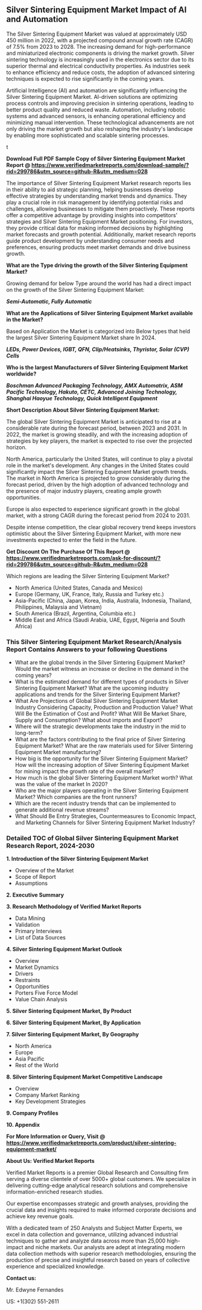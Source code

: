 <h2>Silver Sintering Equipment Market Impact of AI and Automation</h2><p>The Silver Sintering Equipment Market was valued at approximately USD 450 million in 2022, with a projected compound annual growth rate (CAGR) of 7.5% from 2023 to 2028. The increasing demand for high-performance and miniaturized electronic components is driving the market growth. Silver sintering technology is increasingly used in the electronics sector due to its superior thermal and electrical conductivity properties. As industries seek to enhance efficiency and reduce costs, the adoption of advanced sintering techniques is expected to rise significantly in the coming years.</p><p>Artificial Intelligence (AI) and automation are significantly influencing the Silver Sintering Equipment Market. AI-driven solutions are optimizing process controls and improving precision in sintering operations, leading to better product quality and reduced waste. Automation, including robotic systems and advanced sensors, is enhancing operational efficiency and minimizing manual intervention. These technological advancements are not only driving the market growth but also reshaping the industry's landscape by enabling more sophisticated and scalable sintering processes.</p>t</p><p id="" class=""><strong>Download Full PDF Sample Copy of Silver Sintering Equipment Market Report @ <a href="https://www.verifiedmarketreports.com/download-sample/?rid=299786&utm_source=github-R&utm_medium=028" target="_blank">https://www.verifiedmarketreports.com/download-sample/?rid=299786&utm_source=github-R&utm_medium=028</a></strong></p><p>The importance of&nbsp;Silver Sintering Equipment Market research reports lies in their ability to aid strategic planning, helping businesses develop effective strategies by understanding market trends and dynamics. They play a crucial role in risk management by identifying potential risks and challenges, allowing businesses to mitigate them proactively. These reports offer a competitive advantage by providing insights into competitors' strategies and Silver Sintering Equipment Market positioning. For investors, they provide critical data for making informed decisions by highlighting market forecasts and growth potential. Additionally, market research reports guide product development by understanding consumer needs and preferences, ensuring products meet market demands and drive business growth.</p><p><strong>What are the&nbsp;Type driving the growth of the Silver Sintering Equipment Market?</strong></p><p id="" class="">Growing demand for below Type around the world has had a direct impact on the growth of the Silver Sintering Equipment Market:</p><em><strong>Semi-Automatic, Fully Automatic</strong></em></p><strong>What are the&nbsp;Applications&nbsp;of Silver Sintering Equipment Market available in the Market?</strong></p><p id="" class="">Based on Application the Market is categorized into Below types that held the largest Silver Sintering Equipment Market share In 2024.</p><em><strong>LEDs, Power Devices, IGBT, QFN, Clip/Heatsinks, Thyristor, Solar (CVP) Cells</strong></em></p><strong>Who is the largest Manufacturers of Silver Sintering Equipment Market worldwide?</strong></p><p><em><strong>Boschman Advanced Packaging Technology, AMX Automatrix, ASM Pacific Technology, Hakuto, CETC, Advanced Joining Technology, Shanghai Haoyue Technology, Quick Intelligent Equipment</strong></em></p><p id="" class=""><strong>Short Description About Silver Sintering Equipment Market:</strong></p><p>The global Silver Sintering Equipment Market is anticipated to rise at a considerable rate during the forecast period, between 2023 and 2031. In 2022, the market is growing steadily, and with the increasing adoption of strategies by key players, the market is expected to rise over the projected horizon.</p><p>North America, particularly the United States, will continue to play a pivotal role in the market's development. Any changes in the United States could significantly impact the Silver Sintering Equipment Market growth trends. The market in North America is projected to grow considerably during the forecast period, driven by the high adoption of advanced technology and the presence of major industry players, creating ample growth opportunities.</p><p>Europe is also expected to experience significant growth in the global market, with a strong CAGR during the forecast period from 2024 to 2031.</p><p>Despite intense competition, the clear global recovery trend keeps investors optimistic about the Silver Sintering Equipment Market, with more new investments expected to enter the field in the future.</p><p id="" class=""><strong>Get Discount On The Purchase Of This Report @ <a href="https://www.verifiedmarketreports.com/ask-for-discount/?rid=299786&utm_source=github-R&utm_medium=028" target="_blank">https://www.verifiedmarketreports.com/ask-for-discount/?rid=299786&utm_source=github-R&utm_medium=028</a></strong></p>Which regions are leading the Silver Sintering Equipment Market?</p><ul><li>North America (United States, Canada and Mexico)</li><li>Europe (Germany, UK, France, Italy, Russia and Turkey etc.)</li><li>Asia-Pacific (China, Japan, Korea, India, Australia, Indonesia, Thailand, Philippines, Malaysia and Vietnam)</li><li>South America (Brazil, Argentina, Columbia etc.)</li><li>Middle East and Africa (Saudi Arabia, UAE, Egypt, Nigeria and South Africa)</li></ul><h3 id="" class="">This Silver Sintering Equipment Market Research/Analysis Report Contains Answers to your following Questions</h3><ul><li>What are the global trends in the Silver Sintering Equipment Market? Would the market witness an increase or decline in the demand in the coming years?</li><li>What is the estimated demand for different types of products in Silver Sintering Equipment Market? What are the upcoming industry applications and trends for the Silver Sintering Equipment Market?</li><li>What Are Projections of Global Silver Sintering Equipment Market Industry Considering Capacity, Production and Production Value? What Will Be the Estimation of Cost and Profit? What Will Be Market Share, Supply and Consumption? What about imports and Export?</li><li>Where will the strategic developments take the industry in the mid to long-term?</li><li>What are the factors contributing to the final price of Silver Sintering Equipment Market? What are the raw materials used for Silver Sintering Equipment Market manufacturing?</li><li>How big is the opportunity for the Silver Sintering Equipment Market? How will the increasing adoption of Silver Sintering Equipment Market for mining impact the growth rate of the overall market?</li><li>How much is the global Silver Sintering Equipment Market worth? What was the value of the market In 2020?</li><li>Who are the major players operating in the Silver Sintering Equipment Market? Which companies are the front runners?</li><li>Which are the recent industry trends that can be implemented to generate additional revenue streams?</li><li>What Should Be Entry Strategies, Countermeasures to Economic Impact, and Marketing Channels for Silver Sintering Equipment Market Industry?</li></ul><h3 id="" class="">Detailed TOC of Global Silver Sintering Equipment Market Research Report, 2024-2030</h3><p id="" class=""><strong>1. Introduction of the Silver Sintering Equipment Market</strong></p><ul><li>Overview of the Market</li><li>Scope of Report</li><li>Assumptions</li></ul><p id="" class=""><strong>2. Executive Summary</strong></p><p id="" class=""><strong>3. Research Methodology of Verified Market Reports</strong></p><ul><li>Data Mining</li><li>Validation</li><li>Primary Interviews</li><li>List of Data Sources</li></ul><p id="" class=""><strong>4. Silver Sintering Equipment Market Outlook</strong></p><ul><li>Overview</li><li>Market Dynamics</li><li>Drivers</li><li>Restraints</li><li>Opportunities</li><li>Porters Five Force Model</li><li>Value Chain Analysis</li></ul><p id="" class=""><strong>5. Silver Sintering Equipment Market, By Product</strong></p><p id="" class=""><strong>6. Silver Sintering Equipment Market, By Application</strong></p><p id="" class=""><strong>7. Silver Sintering Equipment Market, By Geography</strong></p><ul><li>North America</li><li>Europe</li><li>Asia Pacific</li><li>Rest of the World</li></ul><p id="" class=""><strong>8. Silver Sintering Equipment Market Competitive Landscape</strong></p><ul><li>Overview</li><li>Company Market Ranking</li><li>Key Development Strategies</li></ul><p id="" class=""><strong>9. Company Profiles</strong></p><p id="" class=""><strong>10. Appendix</strong></p><p id="" class=""><strong>For More Information or Query, Visit @ <a href="https://www.verifiedmarketreports.com/product/silver-sintering-equipment-market/" target="_blank">https://www.verifiedmarketreports.com/product/silver-sintering-equipment-market/</a></strong></p><p id="" class=""><strong>About Us: Verified Market Reports</strong></p><p id="" class="">Verified Market Reports is a premier Global Research and Consulting firm serving a diverse clientele of over 5000+ global customers. We specialize in delivering cutting-edge analytical research solutions and comprehensive information-enriched research studies.</p><p id="" class="">Our expertise encompasses strategic and growth analyses, providing the crucial data and insights required to make informed corporate decisions and achieve key revenue goals.</p><p id="" class="">With a dedicated team of 250 Analysts and Subject Matter Experts, we excel in data collection and governance, utilizing advanced industrial techniques to gather and analyze data across more than 25,000 high-impact and niche markets. Our analysts are adept at integrating modern data collection methods with superior research methodologies, ensuring the production of precise and insightful research based on years of collective experience and specialized knowledge.</p><p id="" class=""><strong>Contact us:</strong></p><p id="" class="">Mr. Edwyne Fernandes</p><p id="" class="">US: +1(302) 551-2611</p>
